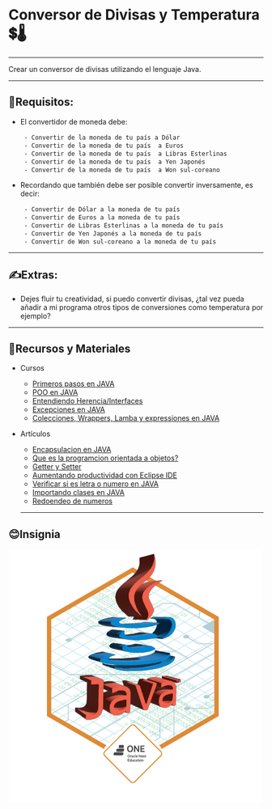 # Conversor de Divisas y Temperatura 💲🌡️
---

Crear un conversor de divisas utilizando el lenguaje Java. 

---

## 📄Requisitos:
- El convertidor de moneda debe:

       - Convertir de la moneda de tu país a Dólar
       - Convertir de la moneda de tu país  a Euros
       - Convertir de la moneda de tu país  a Libras Esterlinas
       - Convertir de la moneda de tu país  a Yen Japonés
       - Convertir de la moneda de tu país  a Won sul-coreano
       
- Recordando que también debe ser posible convertir inversamente, es decir:

       - Convertir de Dólar a la moneda de tu país
       - Convertir de Euros a la moneda de tu país
       - Convertir de Libras Esterlinas a la moneda de tu país
       - Convertir de Yen Japonés a la moneda de tu país
       - Convertir de Won sul-coreano a la moneda de tu país
---

## ✍️Extras:
- Dejes fluir tu creatividad, si puedo convertir divisas, ¿tal vez pueda añadir a mi programa otros tipos de conversiones como temperatura por ejemplo?

---

## 🔋Recursos y Materiales
- Cursos

  - [Primeros pasos en JAVA](https://app.aluracursos.com/course/java-primeros-pasos)
  - [POO en JAVA](https://app.aluracursos.com/course/java-parte2-introduccion-orientada-objetos)
  - [Entendiendo Herencia/Interfaces](https://app.aluracursos.com/course/java-parte-3-entendiendo-herencia-interfaces)
  - [Excepciones en JAVA](https://app.aluracursos.com/course/java-excepciones)
  - [Colecciones, Wrappers, Lamba y expressiones en JAVA](https://www.aluracursos.com/curso-online-java-util-coleciones-wrappers-lambda-expressions)

- Artículos

  - [Encapsulacion en JAVA](https://www.aluracursos.com/blog/revisando-la-orientacion-a-objetos-encapsulacion-de-java)
  - [Que es la programcion orientada a objetos?](https://www.aluracursos.com/blog/poo-que-es-la-programacion-orientada-a-objetos)
  - [Getter y Setter](https://www.aluracursos.com/blog/como-no-aprender-java-y-orientacion-a-objetos-getters-y-setters)
  - [Aumentando productividad con Eclipse IDE](https://www.aluracursos.com/blog/aumentando-tu-productividad-con-el-eclipse)
  - [Verificar si es letra o numero en JAVA](https://www.aluracursos.com/blog/verificar-si-es-letra-o-numero-en-java)
  - [Importando clases en JAVA](https://www.aluracursos.com/blog/Importando-clases-en-java)
  - [Redoendeo de numeros](https://www.aluracursos.com/blog/redondeo-y-numeros-gigantes-de-double-a-bigdecimal)
  ---
## 😊Insignia

![Badge Alura](./cms_files_10224_1671211831Prancheta_8.png)
